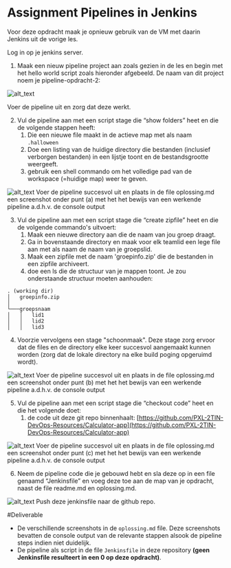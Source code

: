 # Assignment Pipelines in Jenkins

Voor deze opdracht maak je opnieuw gebruik van de VM met daarin Jenkins uit de vorige les.

Log in op je jenkins server.

1. Maak een nieuw pipeline project aan zoals gezien in de les en begin met het hello world script zoals hieronder afgebeeld. De naam van dit project noem je pipeline-opdracht-2:

![alt_text](https://i.imgur.com/rnoMFXT.png "image_tooltip")

Voer de pipeline uit en zorg dat deze werkt.

2. Vul de pipeline aan met een script stage die “show folders” heet en die de volgende stappen heeft:
    1. Die een nieuwe file maakt in de actieve map met als naam `.halloween`
    2. Doe een listing van de huidige directory die bestanden (inclusief verborgen bestanden) in een lijstje toont en de bestandsgrootte weergeeft.
    3. gebruik een shell commando om het volledige pad van de workspace (=huidige map) weer te geven.

![alt_text](https://i.imgur.com/Hv9jkZE.png "image_tooltip")
Voer de pipeline succesvol uit en plaats in de file oplossing.md een screenshot onder punt (a) met het het bewijs van een werkende pipeline a.d.h.v. de console output

3. Vul de pipeline aan met een script stage die “create zipfile” heet en die de volgende commando's uitvoert:
    1. Maak een nieuwe directory aan die de naam van jou groep draagt.
    2. Ga in bovenstaande directory en maak voor elk teamlid een lege file aan met als naam de naam van je groepslid.
    3. Maak een zipfile met de naam 'groepinfo.zip' die de bestanden in een zipfile archiveert.
    4. doe een ls die de structuur van je mappen toont. Je zou onderstaande structuur moeten aanhouden:
```
. (working dir)
│   groepinfo.zip 
│
└───groepsnaam
│   │   lid1
│   │   lid2
│   │   lid3
```
 
 4. Voorzie vervolgens een stage  "schoonmaak". Deze stage zorg ervoor dat de files en de directory elke keer succesvol aangemaakt kunnen worden (zorg dat de lokale directory na elke build poging opgeruimd wordt).

![alt_text](https://i.imgur.com/Hv9jkZE.png "image_tooltip")
Voer de pipeline succesvol uit en plaats in de file oplossing.md een screenshot onder punt (b) met het het bewijs van een werkende pipeline a.d.h.v. de console output

5. Vul de pipeline aan met een script stage die  “checkout code” heet en die het volgende doet:
    1. de code uit deze git repo binnenhaalt: [https://github.com/PXL-2TIN-DevOps-Resources/Calculator-app](https://github.com/PXL-2TIN-DevOps-Resources/Calculator-app)

![alt_text](https://i.imgur.com/Hv9jkZE.png "image_tooltip")
Voer de pipeline succesvol uit en plaats in de file oplossing.md een screenshot onder punt (c) met het het bewijs van een werkende pipeline a.d.h.v. de console output

6. Neem de pipeline code die je gebouwd hebt en sla deze op in een file genaamd “Jenkinsfile” en voeg deze toe aan de map van je opdracht, naast de file readme.md en oplossing.md.

![alt_text](https://i.imgur.com/Hv9jkZE.png "image_tooltip")
Push deze jenkinsfile naar de github repo.

#Deliverable
- De verschillende screenshots in de `oplossing.md` file. Deze screenshots bevatten de console output van de relevante stappen alsook de pipeline steps indien niet duidelijk.
- De pipeline als script in de file `Jenkinsfile` in deze repository **(geen Jenkinsfile resulteert in een 0 op deze opdracht)**.


